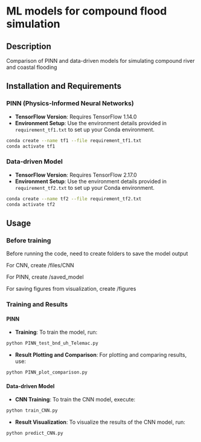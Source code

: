 
# ML models for compound flood simulation

## Description
Comparison of PINN and data-driven models for simulating compound river and coastal flooding

## Installation and Requirements

### PINN (Physics-Informed Neural Networks)
- **TensorFlow Version**: Requires TensorFlow 1.14.0
- **Environment Setup**: Use the environment details provided in `requirement_tf1.txt` to set up your Conda environment.
```bash
conda create --name tf1 --file requirement_tf1.txt
conda activate tf1
```

### Data-driven Model
- **TensorFlow Version**: Requires TensorFlow 2.17.0
- **Environment Setup**: Use the environment details provided in `requirement_tf2.txt` to set up your Conda environment.
```bash
conda create --name tf2 --file requirement_tf2.txt
conda activate tf2
```

## Usage

### Before training
Before running the code, need to create folders to save the model output

For CNN, create /files/CNN

For PINN, create /saved_model

For saving figures from visualization, create /figures

### Training and Results

#### PINN
- **Training**: To train the model, run:
```bash
python PINN_test_bnd_uh_Telemac.py
```
- **Result Plotting and Comparison**: For plotting and comparing results, use:
```bash
python PINN_plot_comparison.py
```

#### Data-driven Model
- **CNN Training**: To train the CNN model, execute:
```bash
python train_CNN.py
```
- **Result Visualization**: To visualize the results of the CNN model, run:
```bash
python predict_CNN.py
```
